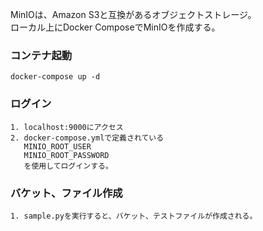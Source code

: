 MinIOは、Amazon S3と互換があるオブジェクトストレージ。  
ローカル上にDocker ComposeでMinIOを作成する。

### コンテナ起動
```
docker-compose up -d
```

### ログイン
```
1. localhost:9000にアクセス
2. docker-compose.ymlで定義されている  
   MINIO_ROOT_USER  
   MINIO_ROOT_PASSWORD  
   を使用してログインする。
```

### バケット、ファイル作成
```
1. sample.pyを実行すると、バケット、テストファイルが作成される。
```
